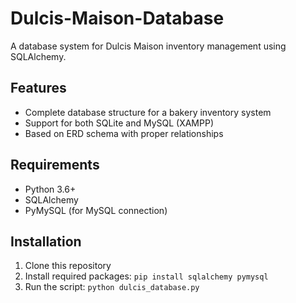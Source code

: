 # Dulcis-Maison-Database
A database system for Dulcis Maison inventory management using SQLAlchemy.

## Features
- Complete database structure for a bakery inventory system
- Support for both SQLite and MySQL (XAMPP)
- Based on ERD schema with proper relationships

## Requirements
- Python 3.6+
- SQLAlchemy
- PyMySQL (for MySQL connection)

## Installation
1. Clone this repository
2. Install required packages: `pip install sqlalchemy pymysql`
3. Run the script: `python dulcis_database.py`
